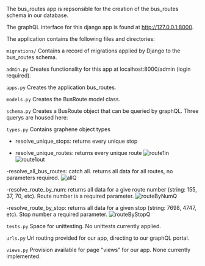 The bus_routes app is repsonsible for the creation of the bus_routes schema in our database.

The graphQL interface for this django app is found at http://127.0.0.1:8000.

The application contains the following files and directories:

`migrations/`
Contains a record of migrations applied by Django to the bus_routes schema.

`admin.py`
Creates functionality for this app at localhost:8000/admin (login required).

`apps.py`
Creates the application bus_routes.

`models.py`
Creates the BusRoute model class.

`schema.py`
Creates a BusRoute object that can be queried by graphQL. Three querys are housed here:

`types.py`
Contains graphene object types

- resolve_unique_stops: returns every unique stop

- resolve_unique_routes: returns every unique route
![route1in](https://user-images.githubusercontent.com/71881578/126664189-0173cf28-a8f2-45e9-b0b3-b1d0119149a1.PNG)
![route1out](https://user-images.githubusercontent.com/71881578/126664199-8751caf9-cad0-4f65-9133-de88ebc01493.PNG)

-resolve_all_bus_routes: catch all. returns all data for all routes, no parameters required.
![allQ](https://user-images.githubusercontent.com/71881578/125189397-ce744a00-e22f-11eb-9914-c4a44b18ce2f.PNG)

-resolve_route_by_num: returns all data for a give route number (string: 155, 37, 70, etc). Route
number is a required parameter.
![routeByNumQ](https://user-images.githubusercontent.com/71881578/125189423-ec41af00-e22f-11eb-8661-c9c3e35683e8.PNG)

-resolve_route_by_stop: returns all data for a given stop (string: 7698, 4747, etc). Stop number 
a required parameter.
![routeByStopQ](https://user-images.githubusercontent.com/71881578/125189419-e946be80-e22f-11eb-99d7-97d16a0746fe.PNG)


`tests.py`
Space for unittesting. No unittests currently applied.

`urls.py`
Url routing provided for our app, directing to our graphQL portal.

`views.py`
Provision available for page "views" for our app. None currently implemented.
